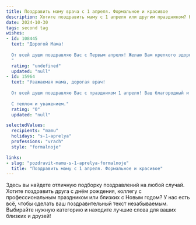 ```yaml
---
title: Поздравить маму врача с 1 апреля. Формальное и красивое
description: Хотите поздравить маму с 1 апреля или другим праздником? Наш ИИ создаст незабываемое поздравление, а вы обязательно выделитесь среди других.  
date: 2024-10-30
tags: second tag
wishes:
- id: 108445
  text: "Дорогой Мама!
  
  От всей души поздравляю Вас с Первым апреля! Желаю Вам крепкого здоровья, неиссякаемой энергии и  дальнейших успехов в Вашей благородной профессии врача. Пусть каждый день приносит Вам удовлетворение от работы и радость от общения с близкими.  Пусть Ваше сердце будет наполнено любовью и счастьем!
  "
  rating: "undefined"
  updated: "null"
- id: 15964
  text: "Уважаемая мама, дорогая врач!
  
  От всей души поздравляю Вас с праздником 1 апреля! Ваш благородный и самоотверженный труд спасает жизни, дарит здоровье и надежду. Ваша профессиональная этика и гуманизм являются примером для подражания. Пусть в этот светлый день Вас окружают любовь, уважение и благодарность. Желаю Вам крепкого здоровья, счастья и продолжения успешного служения людям.
  
  С теплом и уважением."
  rating: "0"
  updated: "null"

selectedValues:
  recipients: "mamu"
  holidays: "s-1-aprelya"
  professions: "vrach"
  style: "formalnoje"

links:
- slug: "pozdravit-mamu-s-1-aprelya-formalnoje"
  title: "Поздравить маму с 1 апреля. Формальное и красивое"
---
```


Здесь вы найдете отличную подборку поздравлений на любой случай. 
Хотите поздравить друга с днём рождения, коллегу с профессиональным праздником или близких с Новым годом? У нас есть всё, чтобы сделать ваш поздравительный текст незабываемым. Выбирайте нужную категорию и находите лучшие слова для ваших близких и друзей!

